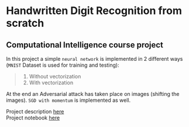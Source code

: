 # Handwritten Digit Recognition from scratch
## Computational Intelligence course project

In this project a simple `neural network` is implemented in 2 different ways (`MNIST` Dataset is used for training and testing):
> 1. Without vectorization
> 2. With vectorization

At the end an Adversarial attack has taken place on images (shifting the images).
`SGD with momentum` is implemented as well.

Project description [here](https://github.com/Amirhossein-Rajabpour/Handwritten-Digit-Recognition-from-scratch/blob/main/ANN%20Project.pdf)
<br>
Project notebook [here](https://github.com/Amirhossein-Rajabpour/Handwritten-Digit-Recognition-from-scratch/blob/main/CI_Project1_9731085.ipynb)
